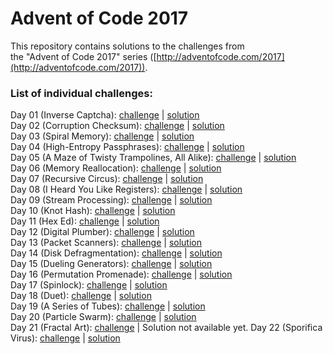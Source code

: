 # Advent of Code 2017
This repository contains solutions to the challenges from  
the "Advent of Code 2017" series ([http://adventofcode.com/2017](http://adventofcode.com/2017)).  

### List of individual challenges:
Day 01 (Inverse Captcha): [challenge](http://adventofcode.com/2017/day/1) | [solution](https://github.com/aszczerbiak/CompetitiveProgramming/blob/master/AoC2017/01/ans.py)  
Day 02 (Corruption Checksum): [challenge](http://adventofcode.com/2017/day/2) | [solution](https://github.com/aszczerbiak/CompetitiveProgramming/blob/master/AoC2017/02/ans.py)  
Day 03 (Spiral Memory): [challenge](http://adventofcode.com/2017/day/3) | [solution](https://github.com/aszczerbiak/CompetitiveProgramming/blob/master/AoC2017/03/ans.py)  
Day 04 (High-Entropy Passphrases): [challenge](http://adventofcode.com/2017/day/4) | [solution](https://github.com/aszczerbiak/CompetitiveProgramming/blob/master/AoC2017/04/ans.py)  
Day 05 (A Maze of Twisty Trampolines, All Alike): [challenge](http://adventofcode.com/2017/day/5) | [solution](https://github.com/aszczerbiak/CompetitiveProgramming/blob/master/AoC2017/05/ans.py)  
Day 06 (Memory Reallocation): [challenge](http://adventofcode.com/2017/day/6) | [solution](https://github.com/aszczerbiak/CompetitiveProgramming/blob/master/AoC2017/06/ans.py)  
Day 07 (Recursive Circus): [challenge](http://adventofcode.com/2017/day/7) | [solution](https://github.com/aszczerbiak/CompetitiveProgramming/blob/master/AoC2017/07/ans.py)  
Day 08 (I Heard You Like Registers): [challenge](http://adventofcode.com/2017/day/8) | [solution](https://github.com/aszczerbiak/CompetitiveProgramming/blob/master/AoC2017/08/ans.py)  
Day 09 (Stream Processing): [challenge](http://adventofcode.com/2017/day/9) | [solution](https://github.com/aszczerbiak/CompetitiveProgramming/blob/master/AoC2017/09/ans.py)  
Day 10 (Knot Hash): [challenge](http://adventofcode.com/2017/day/10) | [solution](https://github.com/aszczerbiak/CompetitiveProgramming/blob/master/AoC2017/10/ans.py)  
Day 11 (Hex Ed): [challenge](http://adventofcode.com/2017/day/11) | [solution](https://github.com/aszczerbiak/CompetitiveProgramming/blob/master/AoC2017/11/ans.py)  
Day 12 (Digital Plumber): [challenge](http://adventofcode.com/2017/day/12) | [solution](https://github.com/aszczerbiak/CompetitiveProgramming/blob/master/AoC2017/12/ans.py)  
Day 13 (Packet Scanners): [challenge](http://adventofcode.com/2017/day/13) | [solution](https://github.com/aszczerbiak/CompetitiveProgramming/blob/master/AoC2017/13/ans.py)  
Day 14 (Disk Defragmentation): [challenge](http://adventofcode.com/2017/day/14) | [solution](https://github.com/aszczerbiak/CompetitiveProgramming/blob/master/AoC2017/14/ans.py)  
Day 15 (Dueling Generators): [challenge](http://adventofcode.com/2017/day/15) | [solution](https://github.com/aszczerbiak/CompetitiveProgramming/blob/master/AoC2017/15/ans.py)  
Day 16 (Permutation Promenade): [challenge](http://adventofcode.com/2017/day/16) | [solution](https://github.com/aszczerbiak/CompetitiveProgramming/blob/master/AoC2017/16/ans.py)  
Day 17 (Spinlock): [challenge](http://adventofcode.com/2017/day/17) | [solution](https://github.com/aszczerbiak/CompetitiveProgramming/blob/master/AoC2017/17/ans.py)  
Day 18 (Duet): [challenge](http://adventofcode.com/2017/day/18) | [solution](https://github.com/aszczerbiak/CompetitiveProgramming/blob/master/AoC2017/18/ans.py)  
Day 19 (A Series of Tubes): [challenge](http://adventofcode.com/2017/day/19) | [solution](https://github.com/aszczerbiak/CompetitiveProgramming/blob/master/AoC2017/19/ans.py)  
Day 20 (Particle Swarm): [challenge](http://adventofcode.com/2017/day/20) | [solution](https://github.com/aszczerbiak/CompetitiveProgramming/blob/master/AoC2017/20/ans.py)  
Day 21 (Fractal Art): [challenge](http://adventofcode.com/2017/day/21) | Solution not available yet.
Day 22 (Sporifica Virus): [challenge](http://adventofcode.com/2017/day/22) | [solution](https://github.com/aszczerbiak/CompetitiveProgramming/blob/master/AoC2017/22/ans.py)  
